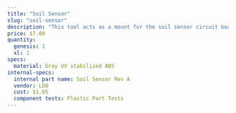 ```yaml
---
title: "Soil Sensor"
slug: "soil-sensor"
description: "This tool acts as a mount for the soil sensor circuit board."
price: $7.00
quantity:
  genesis: 1
  xl: 1
specs:
  material: Gray UV stabilized ABS
internal-specs:
  internal part name: Soil Sensor Rev A
  vendor: LDO
  cost: $1.65
  component tests: Plastic Part Tests
---
```

